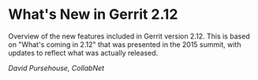 # What's New in Gerrit 2.12

Overview of the new features included in Gerrit version 2.12.
This is based on "What's coming in 2.12" that was presented in the
2015 summit, with updates to reflect what was actually released.

*David Pursehouse, CollabNet*
